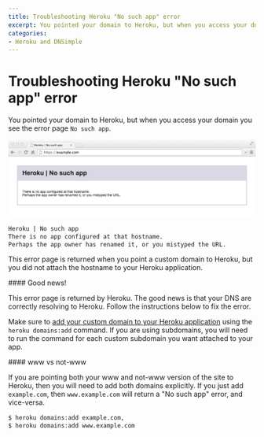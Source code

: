 ```yaml
---
title: Troubleshooting Heroku "No such app" error
excerpt: You pointed your domain to Heroku, but when you access your domain you see the error page No such app.
categories:
- Heroku and DNSimple
---
```


# Troubleshooting Heroku "No such app" error

You pointed your domain to Heroku, but when you access your domain you see the error page `No such app`.

![Heroku No such app error](/files/dnsimple-heroku-nosuchapp.png)

~~~
Heroku | No such app
There is no app configured at that hostname.
Perhaps the app owner has renamed it, or you mistyped the URL.
~~~

This error page is returned when you point a custom domain to Heroku, but you did not attach the hostname to your Heroku application.

<info>
#### Good news!

This error page is returned by Heroku. The good news is that your DNS are correctly resolving to Heroku. Follow the instructions below to fix the error.
</info>

Make sure to [add your custom domain to your Heroku application](https://devcenter.heroku.com/articles/custom-domains) using the `heroku domains:add` command. If you are using subdomains, you will need to run the command for each custom subdomain you want attached to your app.

<warning>
#### www vs not-www

If you are pointing both your www and not-www version of the site to Heroku, then you will need to add both domains explicitly. If you just add `example.com`, then `www.example.com` will return a "No such app" error, and vice-versa.

```
$ heroku domains:add example.com,
$ heroku domains:add www.example.com
```
</warning>
